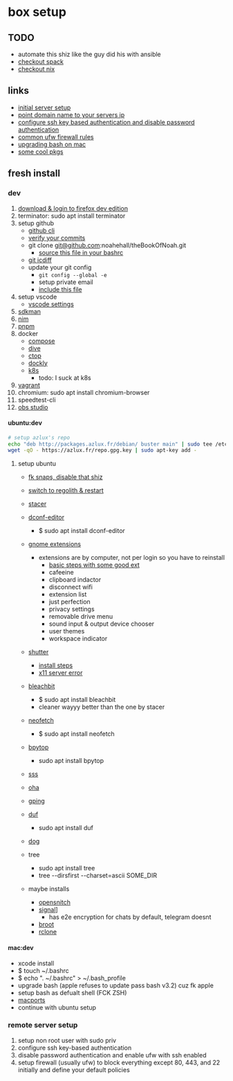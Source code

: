 # box setup

## TODO

- automate this shiz like the guy did his with ansible
- [checkout spack](https://spack-tutorial.readthedocs.io/en/latest/)
- [checkout nix](https://nixos.org/)

## links

- [initial server setup](https://www.digitalocean.com/community/tutorials/initial-server-setup-with-ubuntu-16-04)
- [point domain name to your servers ip](https://www.digitalocean.com/community/tutorials/how-to-set-up-a-host-name-with-digitalocean)
- [configure ssh key based authentication and disable password authentication](https://www.digitalocean.com/community/tutorials/how-to-configure-ssh-key-based-authentication-on-a-linux-server)
- [common ufw firewall rules](https://www.digitalocean.com/community/tutorials/ufw-essentials-common-firewall-rules-and-commands)
- [upgrading bash on mac](https://itnext.io/upgrading-bash-on-macos-7138bd1066ba)
- [some cool pkgs](http://packages.azlux.fr/)

## fresh install

### dev

1. [download & login to firefox dev edition](https://www.mozilla.org/en-US/firefox/developer/)
2. terminator: sudo apt install terminator
3. setup github
   - [github cli](https://github.com/cli/cli/blob/trunk/docs/install_linux.md)
   - [verify your commits](https://docs.github.com/en/authentication/managing-commit-signature-verification)
   - git clone git@github.com:noahehall/theBookOfNoah.git
     - [source this file in your bashrc](linux/_sourceme_.sh)
   - [git icdiff](https://github.com/jeffkaufman/icdiff)
   - update your git config
     - `git config --global -e`
     - setup private email
     - [include this file](linux/.git_config)
4. setup vscode
   - [vscode settings](https://gist.github.com/noahehall/33f60c724f51bde9afa2c2a9e540d094)
5. [sdkman](https://sdkman.io/install)
6. [nim](https://nim-lang.org/install_unix.html)
7. [pnpm](https://pnpm.io/installation)
8. docker
   - [compose](https://docs.docker.com/compose/install/)
   - [dive](https://github.com/wagoodman/dive)
   - [ctop](https://github.com/bcicen/ctop)
   - [dockly](https://github.com/lirantal/dockly)
   - [k8s](https://kubernetes.io/docs/tasks/tools/install-kubectl-linux/)
     - todo: I suck at k8s
9. [vagrant](https://www.vagrantup.com/)
10. chromium: sudo apt install chromium-browser
11. speedtest-cli
12. [obs studio](https://obsproject.com/wiki/install-instructions#ubuntumint-installation)

#### ubuntu:dev

```sh
# setup azlux's repo
echo "deb http://packages.azlux.fr/debian/ buster main" | sudo tee /etc/apt/sources.list.d/azlux.list
wget -qO - https://azlux.fr/repo.gpg.key | sudo apt-key add -
```

1. setup ubuntu
   - [fk snaps, disable that shiz](https://www.simplified.guide/ubuntu/remove-snapd)
   - [switch to regolith & restart](https://regolith-linux.org/docs/getting-started/)
   - [stacer](https://github.com/oguzhaninan/Stacer)
   - [dconf-editor](https://wiki.gnome.org/Apps/DconfEditor)
     - $ sudo apt install dconf-editor
   - [gnome extensions](https://extensions.gnome.org/)
     - extensions are by computer, not per login so you have to reinstall
       - [basic steps with some good ext](https://thelinuxuser.com/install-gnome-shell-extensions/)
       - cafeeine
       - clipboard indactor
       - disconnect wifi
       - extension list
       - just perfection
       - privacy settings
       - removable drive menu
       - sound input & output device chooser
       - user themes
       - workspace indicator
   - [shutter](https://shutter-project.org/)
     - [install steps](https://launchpad.net/~shutter/+archive/ubuntu/ppa)
     - [x11 server error](https://askubuntu.com/questions/1353360/ubuntu-21-04-shutter-did-not-work-without-x11-server)
   - [bleachbit](https://www.bleachbit.org/features)
     - $ sudo apt install bleachbit
     - cleaner wayyy better than the one by stacer
   - [neofetch](https://github.com/dylanaraps/neofetch)
     - $ sudo apt install neofetch
   - [bpytop](https://github.com/aristocratos/bpytop)
     - sudo apt install bpytop
   - [sss](https://github.com/azlux/gnos-sockets)
   - [oha](https://github.com/hatoo/oha)
   - [gping](https://github.com/orf/gping)
   - [duf](https://github.com/muesli/duf)
     - sudo apt install duf
   - [dog](https://github.com/ogham/dog)
   - tree
     - sudo apt install tree
     - tree --dirsfirst --charset=ascii SOME_DIR

   - maybe installs
     - [opensnitch](https://github.com/evilsocket/opensnitch)
     - [signal](https://signal.org/en/download/)]
       - has e2e encryption for chats by default, telegram doesnt
     - [broot](https://github.com/Canop/broot)
     - [rclone](https://github.com/rclone/rclone)

#### mac:dev

- xcode install
- $ touch ~/.bashrc
- $ echo ". ~/.bashrc" > ~/.bash_profile
- upgrade bash (apple refuses to update pass bash v3.2) cuz fk apple
- setup bash as defualt shell (FCK ZSH)
- [macports](https://www.scrim.psu.edu/support/userspace-macports.html)
- continue with ubuntu setup

### remote server setup

  1. setup non root user with sudo priv
  2. configure ssh key-based authentication
  3. disable password authentication and enable ufw with ssh enabled
  4. setup firewall (usually ufw) to block everything except 80, 443, and 22 initially and define your default policies
